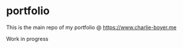 # portfolio

This is the main repo of my portfolio @ https://www.charlie-boyer.me

Work in progress

